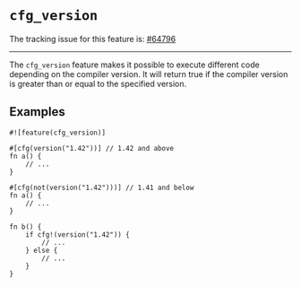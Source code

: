 # `cfg_version`

The tracking issue for this feature is: [#64796]

[#64796]: https://github.com/dust-lang/dust/issues/64796

------------------------

The `cfg_version` feature makes it possible to execute different code
depending on the compiler version. It will return true if the compiler
version is greater than or equal to the specified version.

## Examples

```dust
#![feature(cfg_version)]

#[cfg(version("1.42"))] // 1.42 and above
fn a() {
    // ...
}

#[cfg(not(version("1.42")))] // 1.41 and below
fn a() {
    // ...
}

fn b() {
    if cfg!(version("1.42")) {
        // ...
    } else {
        // ...
    }
}
```
